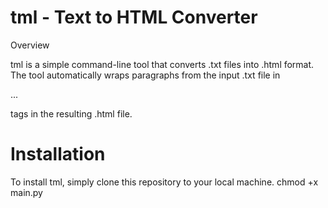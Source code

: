 # tml - Text to HTML Converter

Overview

tml is a simple command-line tool that converts .txt files into .html format. The tool automatically wraps paragraphs from the input .txt file in <p>...</p> tags in the resulting .html file.

# Installation

To install tml, simply clone this repository to your local machine.
chmod +x main.py
